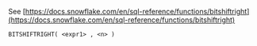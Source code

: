 See [https://docs.snowflake.com/en/sql-reference/functions/bitshiftright](https://docs.snowflake.com/en/sql-reference/functions/bitshiftright)
```
BITSHIFTRIGHT( <expr1> , <n> )
```
